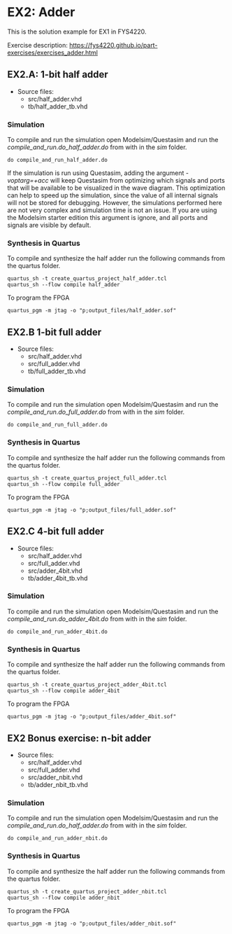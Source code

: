 # EX2: Adder

This is the solution example for EX1 in FYS4220.

Exercise description: https://fys4220.github.io/part-exercises/exercises_adder.html


## EX2.A: 1-bit half adder

* Source files:
  * src/half_adder.vhd
  * tb/half_adder_tb.vhd

### Simulation

To compile and run the simulation open Modelsim/Questasim and run the *compile_and_run.do_half_adder.do* from with in the *sim* folder.

```
do compile_and_run_half_adder.do
```

If the simulation is run using Questasim, adding the argument *-voptarg=+acc*  will keep Questasim from optimizing which signals and ports that will be available to be visualized in the wave diagram. This optimization can help to speed up the simulation, since the value of all internal signals will not be stored for debugging. However, the simulations performed here are not very complex and simulation time is not an issue. If you are using the Modelsim starter edition this argument is ignore, and all ports and signals are visible by default. 



### Synthesis in Quartus

To compile and synthesize the half adder run the following commands from the quartus folder.

```
quartus_sh -t create_quartus_project_half_adder.tcl
quartus_sh --flow compile half_adder
```

To program the FPGA

```
quartus_pgm -m jtag -o "p;output_files/half_adder.sof"
```

## EX2.B 1-bit full adder


* Source files:
  * src/half_adder.vhd
  * src/full_adder.vhd
  * tb/full_adder_tb.vhd


### Simulation
To compile and run the simulation open Modelsim/Questasim and run the *compile_and_run.do_full_adder.do* from with in the *sim* folder.

```
do compile_and_run_full_adder.do
```

### Synthesis in Quartus

To compile and synthesize the half adder run the following commands from the quartus folder.

```
quartus_sh -t create_quartus_project_full_adder.tcl
quartus_sh --flow compile full_adder
```

To program the FPGA

```
quartus_pgm -m jtag -o "p;output_files/full_adder.sof"
```


## EX2.C 4-bit full adder

* Source files:
  * src/half_adder.vhd
  * src/full_adder.vhd
  * src/adder_4bit.vhd
  * tb/adder_4bit_tb.vhd


### Simulation
To compile and run the simulation open Modelsim/Questasim and run the *compile_and_run.do_adder_4bit.do* from with in the *sim* folder.

```
do compile_and_run_adder_4bit.do
```

### Synthesis in Quartus

To compile and synthesize the half adder run the following commands from the quartus folder.

```
quartus_sh -t create_quartus_project_adder_4bit.tcl
quartus_sh --flow compile adder_4bit
```

To program the FPGA

```
quartus_pgm -m jtag -o "p;output_files/adder_4bit.sof"
```


## EX2 Bonus exercise: n-bit adder

* Source files:
  * src/half_adder.vhd
  * src/full_adder.vhd
  * src/adder_nbit.vhd
  * tb/adder_nbit_tb.vhd

### Simulation
To compile and run the simulation open Modelsim/Questasim and run the *compile_and_run.do_half_adder.do* from with in the *sim* folder.

```
do compile_and_run_adder_nbit.do
```

### Synthesis in Quartus

To compile and synthesize the half adder run the following commands from the quartus folder.

```
quartus_sh -t create_quartus_project_adder_nbit.tcl
quartus_sh --flow compile adder_nbit
```

To program the FPGA

```
quartus_pgm -m jtag -o "p;output_files/adder_nbit.sof"
```





